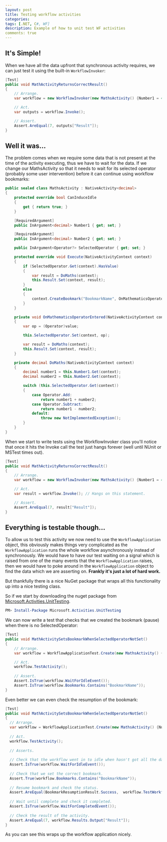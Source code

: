 ```yaml
---
layout: post
title: Testing workflow activities
categories:
tags: [.NET, C#, WF]
description: Example of how to unit test WF activities
comments: true
---
```


## It's Simple!
When we have all the data upfront that synchronous activity requires, we can just test it using the built-in `WorkflowInvoker`:

```csharp
[Test]
public void MathActivityReturnsCorrectResult()
{
    // Arrange.
    var workflow = new WorkflowInvoker(new MathsActivity() {Number1 = 4, Number2 = 3, SelectedOperator = Operator.Add});

    // Act.
    var outputs = workflow.Invoke();

    // Assert.
    Assert.AreEqual(7, outputs["Result"]);
}
```

## Well it was...

The problem comes when we require some data that is not present at the time of the activity executing, thus we have to wait for the data.
If we change our MathsActivity so that it needs to wait for its selected operator (probably some user intervention) before it can continue using workflow bookmarks:

```csharp
public sealed class MathsActivity : NativeActivity<decimal>
{
    protected override bool CanInduceIdle
    {
        get { return true; }
    }

    [RequiredArgument]
    public InArgument<decimal> Number1 { get; set; }

    [RequiredArgument]
    public InArgument<decimal> Number2 { get; set; }

    public InArgument<Operator?> SelectedOperator { get; set; }

    protected override void Execute(NativeActivityContext context)
    {
        if (SelectedOperator.Get(context).HasValue)
        {
            var result = DoMaths(context);
            this.Result.Set(context, result);
        }
        else
        {
            context.CreateBookmark("BookmarkName", OnMathematicsOperatorEntered);
        }
    }

    private void OnMathematicsOperatorEntered(NativeActivityContext context, Bookmark bookmark, object value)
    {
        var op = (Operator)value;

        this.SelectedOperator.Set(context, op);

        var result = DoMaths(context);
        this.Result.Set(context, result);
    }

    private decimal DoMaths(NativeActivityContext context)
    {
        decimal number1 = this.Number1.Get(context);
        decimal number2 = this.Number2.Get(context);

        switch (this.SelectedOperator.Get(context))
        {
            case Operator.Add:
                return number1 + number2;
            case Operator.Subtract:
                return number1 - number2;
            default:
                throw new NotImplementedException();
        }
    }
}
```

When we start to write tests using the WorkflowInvoker class you'll notice that once it hits the Invoke call the test just hangs forever (well until NUnit or MSTest times out).

```csharp
[Test]
public void MathActivityReturnsCorrectResult()
{
    // Arrange.
    var workflow = new WorkflowInvoker(new MathsActivity() {Number1 = 4, Number2 = 3});

    // Act.
    var result = workflow.Invoke(); // Hangs on this statement.

    // Assert.
    Assert.AreEqual(7, result["Result"]);
}
```

## Everything is testable though...
To allow us to test this activity we now need to use the `WorkflowApplication` object, this obviously makes things very complicated as the `WorkflowApplication` runs the whole workflow asynchronously instead of synchronously.
We would have to have our test waiting on a signal which is raised from one of the many events that the `WorkflowApplication` raises, then we would have to poke around in the `WorkflowApplication` object to find the data which we are asserting on.
**Frankly it's just a lot of hard work.**

But thankfully there is a nice NuGet package that wraps all this functionality up into a nice testing class.

So if we start by downloading the nuget package from [Microsoft.Activities.UnitTesting](http://www.nuget.org/packages/Microsoft.Activities.UnitTesting "Microsoft.Activities.UnitTesting").

```powershell
PM> Install-Package Microsoft.Activities.UnitTesting
```

We can now write a test that checks that we created the bookmark (pause) when there is no SelectedOperator:

```csharp
[Test]
public void MathActivitySetsBookmarkWhenSelectedOperatorNotSet()
{
	// Arrange.
	var workflow = WorkflowApplicationTest.Create(new MathsActivity() {Number1 = 4, Number2 = 3});

	// Act.
	workflow.TestActivity();
	
	// Assert.
	Assert.IsTrue(workflow.WaitForIdleEvent());
	Assert.IsTrue(workflow.Bookmarks.Contains("BookmarkName"));
}
```

Even better we can even check the resumption of the bookmark:

```csharp
[Test]
public void MathActivitySetsBookmarkWhenSelectedOperatorNotSet()
{
  // Arrange.
  var workflow = WorkflowApplicationTest.Create(new MathsActivity() {Number1 = 4, Number2 = 3});
  
  // Act.
  workflow.TestActivity();
  
  // Asserts.
  
  // Check that the workflow went in to idle when hasn't got all the data required.
  Assert.IsTrue(workflow.WaitForIdleEvent());
  
  // Check that we set the correct bookmark.
  Assert.True(workflow.Bookmarks.Contains("BookmarkName"));
  
  // Resume bookmark and check the status.
  Assert.AreEqual(BookmarkResumptionResult.Success,  workflow.TestWorkflowApplication.ResumeBookmark("BookmarkName", Operator.Add));
  
  // Wait until complete and check it completed.
  Assert.IsTrue(workflow.WaitForCompletedEvent());
  
  // Check the result of the activity.
  Assert.AreEqual(7, workflow.Results.Output["Result"]);
}
```

As you can see this wraps up the workflow application nicely.
